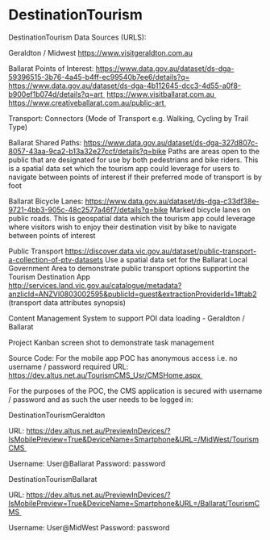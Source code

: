 # DestinationTourism
DestinationTourism
Data Sources (URLS):

Geraldton / Midwest
https://www.visitgeraldton.com.au 

Ballarat
Points of Interest:
https://www.data.gov.au/dataset/ds-dga-59396515-3b76-4a45-b4ff-ec99540b7ee6/details?q= 
https://www.data.gov.au/dataset/ds-dga-4b112645-dcc3-4d55-a0f8-b900ef1b074d/details?q=art 
https://www.visitballarat.com.au 
https://www.creativeballarat.com.au/public-art 

Transport:
Connectors (Mode of Transport e.g. Walking, Cycling by Trail Type)

Ballarat Shared Paths:
https://www.data.gov.au/dataset/ds-dga-327d807c-8057-43aa-9ca2-b13a32e27ccf/details?q=bike
Paths are areas open to the public that are designated for use by both pedestrians and bike riders.  This is a spatial data set which the tourism app could leverage for users to navigate between points of interest if their preferred mode of transport is by foot

Ballarat Bicycle Lanes:
https://www.data.gov.au/dataset/ds-dga-c33df38e-9721-4bb3-905c-48c2577a46f7/details?q=bike
Marked bicycle lanes on public roads.  This is geospatial data which the tourism app could leverage where visitors wish to enjoy their destination visit by bike to navigate between points of interest

Public Transport
https://discover.data.vic.gov.au/dataset/public-transport-a-collection-of-ptv-datasets
Use a spatial data set for the Ballarat Local Government Area to demonstrate public transport options supportint the Tourism Destination App
http://services.land.vic.gov.au/catalogue/metadata?anzlicId=ANZVI0803002595&publicId=guest&extractionProviderId=1#tab2 (transport data attributes synopsis)

Content Management System to support POI data loading - Geraldton / Ballarat

Project Kanban screen shot to demonstrate task management

Source Code:
For the mobile app POC has anonymous access i.e. no username / password required
URL: https://dev.altus.net.au/TourismCMS_Usr/CMSHome.aspx 

For the purposes of the POC, the CMS application is secured with username / password and as such the user needs to be logged in:

DestinationTourismGeraldton

URL: https://dev.altus.net.au/PreviewInDevices/?IsMobilePreview=True&DeviceName=Smartphone&URL=/MidWest/TourismCMS 

Username: User@Ballarat
Password: password

DestinationTourismBallarat

URL: https://dev.altus.net.au/PreviewInDevices/?IsMobilePreview=True&DeviceName=Smartphone&URL=/Ballarat/TourismCMS 

Username: User@MidWest
Password: password

